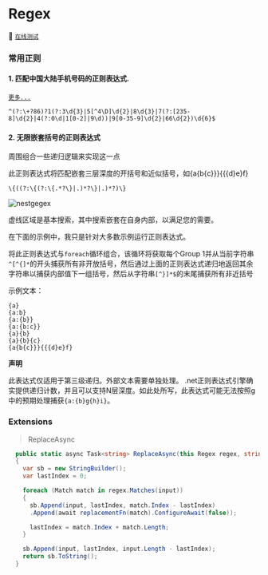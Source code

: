 # Regex

:unicorn: [`在线测试`](https://regex101.com/)

<!-- tabs:start -->

### **常用正则**

#### 1. 匹配中国大陆手机号码的正则表达式.

[`更多...`](https://github.com/VincentSit/ChinaMobilePhoneNumberRegex/blob/master/README-CN.md)

```text
^(?:\+?86)?1(?:3\d{3}|5[^4\D]\d{2}|8\d{3}|7(?:[235-8]\d{2}|4(?:0\d|1[0-2]|9\d))|9[0-35-9]\d{2}|66\d{2})\d{6}$
```

#### 2. 无限嵌套括号的正则表达式

周围组合一些递归逻辑来实现这一点

此正则表达式将匹配嵌套三层深度的开括号和近似括号，如{a{b{c}}}{{{d}e}f}

```text
\{((?:\{(?:\{.*?\}|.)*?\}|.)*?)\}
```

![nestgegex](https://user-images.githubusercontent.com/58240137/117565394-89bf1c00-b0e3-11eb-9ef1-f72ef749ab20.png)

虚线区域是基本搜索，其中搜索嵌套在自身内部，以满足您的需要。

在下面的示例中，我只是针对大多数示例运行正则表达式。

将此正则表达式与`foreach`循环组合，该循环将获取每个Group 1并从当前字符串`^[^{]*`的开头捕获所有非开放括号，然后通过上面的正则表达式递归地返回其余字符串以捕获内部值下一组括号，然后从字符串`[^}]*$`的末尾捕获所有非近括号

示例文本：

```text
{a}
{a:b}
{a:{b}}
{a:{b:c}}
{a}{b}
{a}{b}{c}
{a{b{c}}}{{{d}e}f}
```
**声明**

此表达式仅适用于第三级递归。外部文本需要单独处理。 .net正则表达式引擎确实提供递归计数，并且可以支持N层深度。如此处所写，此表达式可能无法按照g中的预期处理捕获`{a:{b}g{h}i}`。


### **Extensions**

> ReplaceAsync

```csharp
  public static async Task<string> ReplaceAsync(this Regex regex, string input, Func<Match, Task<string>> replacementFn)
  {
    var sb = new StringBuilder();
    var lastIndex = 0;

    foreach (Match match in regex.Matches(input))
    {
      sb.Append(input, lastIndex, match.Index - lastIndex)
      .Append(await replacementFn(match).ConfigureAwait(false));

      lastIndex = match.Index + match.Length;
    }

    sb.Append(input, lastIndex, input.Length - lastIndex);
    return sb.ToString();
  }
```

<!-- tabs:end -->

